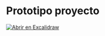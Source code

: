 # Prototipo proyecto

[![Abrir en Excalidraw](https://img.shields.io/badge/Abrir%20en-Excalidraw-20b2aa?style=for-the-badge&logo=excalidraw&logoColor=white)](https://excalidraw.com/#json=aYmu7D5_r-q6Alh_1sMQc,QtNVAUzygRy0ZBGEzfVf5Q)